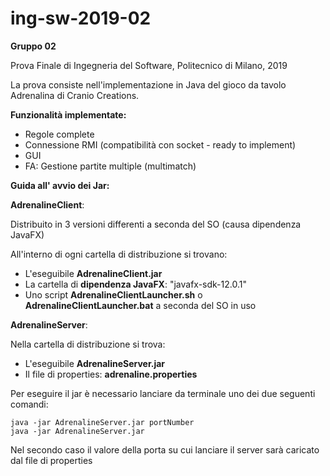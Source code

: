 # ing-sw-2019-02
**Gruppo 02**

Prova Finale di Ingegneria del Software, Politecnico di Milano, 2019

La prova consiste nell'implementazione in Java del gioco da tavolo Adrenalina di Cranio Creations.

**Funzionalità implementate:**
- Regole complete
- Connessione RMI (compatibilità con socket - ready to implement)
- GUI
- FA: Gestione partite multiple (multimatch)


**Guida all' avvio dei Jar:**

**AdrenalineClient**: 

Distribuito in 3 versioni differenti a seconda del SO (causa dipendenza JavaFX)

All'interno di ogni cartella di distribuzione si trovano:

- L'eseguibile **AdrenalineClient.jar**
- La cartella di **dipendenza JavaFX**: "javafx-sdk-12.0.1"
- Uno script **AdrenalineClientLauncher.sh** o **AdrenalineClientLauncher.bat** a seconda del SO in uso

   
**AdrenalineServer**:

Nella cartella di distribuzione si trova:

- L'eseguibile **AdrenalineServer.jar**
- Il file di properties: **adrenaline.properties**

Per eseguire il jar è necessario lanciare da terminale uno dei due seguenti comandi:


    java -jar AdrenalineServer.jar portNumber
    java -jar AdrenalineServer.jar
    
Nel secondo caso il valore della porta su cui lanciare il server sarà caricato dal file di properties
    
